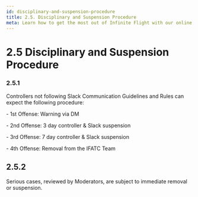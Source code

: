 ```yaml
---
id: disciplinary-and-suspension-procedure
title: 2.5. Disciplinary and Suspension Procedure
meta: Learn how to get the most out of Infinite Flight with our online documentation.
---
```


# 2.5  Disciplinary and Suspension Procedure

 

### 2.5.1    

Controllers not following Slack Communication Guidelines and Rules can expect the following procedure:

 

\-    1st Offense:		Warning via DM

\-    2nd Offense:		3 day controller & Slack suspension

\-    3rd Offense:		7 day controller & Slack suspension

\-    4th Offense:		Removal from the IFATC Team

 

## 2.5.2    

Serious cases, reviewed by Moderators, are subject to immediate removal or suspension.

 